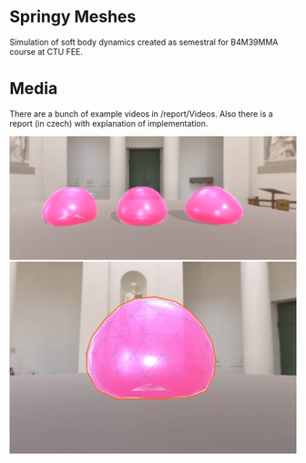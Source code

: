 # Springy Meshes
Simulation of soft body dynamics created as semestral for B4M39MMA course at CTU FEE.

# Media
There are a bunch of example videos in /report/Videos. Also there is a report (in czech) with explanation of implementation.

![Example Spheres](/Report/imgGH/diff.png?raw=true "Three differently soft spheres")
![Editor](/Report/imgGH/editor.png?raw=true "Editor view")

